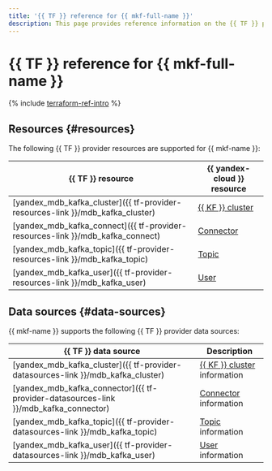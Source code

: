 ```yaml
---
title: '{{ TF }} reference for {{ mkf-full-name }}'
description: This page provides reference information on the {{ TF }} provider resources and data sources supported for {{ mkf-name }}.
---
```


# {{ TF }} reference for {{ mkf-full-name }}

{% include [terraform-ref-intro](../_includes/terraform-ref-intro.md) %}

## Resources {#resources}

The following {{ TF }} provider resources are supported for {{ mkf-name }}:

| **{{ TF }} resource** | **{{ yandex-cloud }} resource** |
| --- | --- |
| [yandex_mdb_kafka_cluster]({{ tf-provider-resources-link }}/mdb_kafka_cluster) | [{{ KF }} cluster](./concepts/index.md) |
| [yandex_mdb_kafka_connect]({{ tf-provider-resources-link }}/mdb_kafka_connect) | [Connector](./concepts/connectors.md) |
| [yandex_mdb_kafka_topic]({{ tf-provider-resources-link }}/mdb_kafka_topic) | [Topic](./concepts/topics.md) |
| [yandex_mdb_kafka_user]({{ tf-provider-resources-link }}/mdb_kafka_user) | [User](./concepts/managed-schema-registry.md#msr-auth) |

## Data sources {#data-sources}

{{ mkf-name }} supports the following {{ TF }} provider data sources:

| **{{ TF }} data source** | **Description** |
| --- | --- |
| [yandex_mdb_kafka_cluster]({{ tf-provider-datasources-link }}/mdb_kafka_cluster) | [{{ KF }} cluster](./concepts/index.md) information |
| [yandex_mdb_kafka_connector]({{ tf-provider-datasources-link }}/mdb_kafka_connector) | [Connector](./concepts/connectors.md) information |
| [yandex_mdb_kafka_topic]({{ tf-provider-datasources-link }}/mdb_kafka_topic) | [Topic](./concepts/topics.md) information |
| [yandex_mdb_kafka_user]({{ tf-provider-datasources-link }}/mdb_kafka_user) | [User](./concepts/managed-schema-registry.md#msr-auth) information |